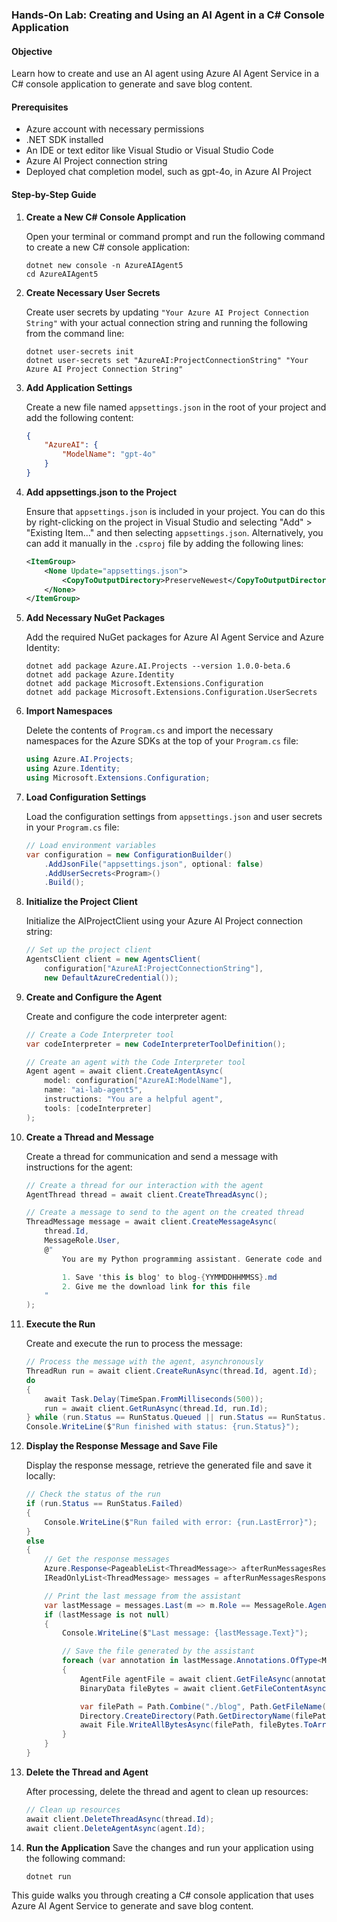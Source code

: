 ### Hands-On Lab: Creating and Using an AI Agent in a C# Console Application

#### Objective
Learn how to create and use an AI agent using Azure AI Agent Service in a C# console application to generate and save blog content.

#### Prerequisites
- Azure account with necessary permissions
- .NET SDK installed
- An IDE or text editor like Visual Studio or Visual Studio Code
- Azure AI Project connection string
- Deployed chat completion model, such as gpt-4o, in Azure AI Project

#### Step-by-Step Guide

1. **Create a New C# Console Application**

    Open your terminal or command prompt and run the following command to create a new C# console application:
    ```
    dotnet new console -n AzureAIAgent5
    cd AzureAIAgent5

    ```

2. **Create Necessary User Secrets**

    Create user secrets by updating `"Your Azure AI Project Connection String"` with your actual connection string and running the following from the command line:
    ```
    dotnet user-secrets init
    dotnet user-secrets set "AzureAI:ProjectConnectionString" "Your Azure AI Project Connection String"
    ```

3. **Add Application Settings**

    Create a new file named `appsettings.json` in the root of your project and add the following content:
    ```json
    {
        "AzureAI": {
            "ModelName": "gpt-4o"
        }
    }
    ```

4. **Add appsettings.json to the Project**

    Ensure that `appsettings.json` is included in your project. You can do this by right-clicking on the project in Visual Studio and selecting "Add" > "Existing Item..." and then selecting `appsettings.json`.
    Alternatively, you can add it manually in the `.csproj` file by adding the following lines:
    ```xml
    <ItemGroup>
        <None Update="appsettings.json">
            <CopyToOutputDirectory>PreserveNewest</CopyToOutputDirectory>
        </None>
    </ItemGroup>
    ```

4. **Add Necessary NuGet Packages**

    Add the required NuGet packages for Azure AI Agent Service and Azure Identity:
    ```
    dotnet add package Azure.AI.Projects --version 1.0.0-beta.6
    dotnet add package Azure.Identity
    dotnet add package Microsoft.Extensions.Configuration
    dotnet add package Microsoft.Extensions.Configuration.UserSecrets
    
    ```

5. **Import Namespaces**

    Delete the contents of `Program.cs` and import the necessary namespaces for the Azure SDKs at the top of your `Program.cs` file:
    ```csharp
    using Azure.AI.Projects;
    using Azure.Identity;
    using Microsoft.Extensions.Configuration;
    ```

6. **Load Configuration Settings**

    Load the configuration settings from `appsettings.json` and user secrets in your `Program.cs` file:
    ```csharp
    // Load environment variables
    var configuration = new ConfigurationBuilder()
        .AddJsonFile("appsettings.json", optional: false)
        .AddUserSecrets<Program>()
        .Build();
    ```

7. **Initialize the Project Client**

	Initialize the AIProjectClient using your Azure AI Project connection string:
	```csharp
    // Set up the project client
    AgentsClient client = new AgentsClient(
        configuration["AzureAI:ProjectConnectionString"],
        new DefaultAzureCredential());
	```

8. **Create and Configure the Agent**

	Create and configure the code interpreter agent:
	```csharp
    // Create a Code Interpreter tool
    var codeInterpreter = new CodeInterpreterToolDefinition();

    // Create an agent with the Code Interpreter tool
    Agent agent = await client.CreateAgentAsync(
        model: configuration["AzureAI:ModelName"],
        name: "ai-lab-agent5",
        instructions: "You are a helpful agent",
        tools: [codeInterpreter]
    );
	```

9. **Create a Thread and Message**

	Create a thread for communication and send a message with instructions for the agent:
	```csharp
    // Create a thread for our interaction with the agent
    AgentThread thread = await client.CreateThreadAsync();

    // Create a message to send to the agent on the created thread
    ThreadMessage message = await client.CreateMessageAsync(
        thread.Id,
        MessageRole.User,
        @"
            You are my Python programming assistant. Generate code and execute it according to the following requirements:

            1. Save 'this is blog' to blog-{YYMMDDHHMMSS}.md
            2. Give me the download link for this file
        "
    );
	```

10. **Execute the Run**

	Create and execute the run to process the message:
	```csharp
    // Process the message with the agent, asynchronously
    ThreadRun run = await client.CreateRunAsync(thread.Id, agent.Id);
    do
    {
        await Task.Delay(TimeSpan.FromMilliseconds(500));
        run = await client.GetRunAsync(thread.Id, run.Id);
    } while (run.Status == RunStatus.Queued || run.Status == RunStatus.InProgress);
    Console.WriteLine($"Run finished with status: {run.Status}");
	```

11. **Display the Response Message and Save File**

	Display the response message, retrieve the generated file and save it locally:
	```csharp
    // Check the status of the run
    if (run.Status == RunStatus.Failed)
    {
        Console.WriteLine($"Run failed with error: {run.LastError}");
    }
    else
    {
        // Get the response messages
        Azure.Response<PageableList<ThreadMessage>> afterRunMessagesResponse = await client.GetMessagesAsync(thread.Id);
        IReadOnlyList<ThreadMessage> messages = afterRunMessagesResponse.Value.Data;

        // Print the last message from the assistant
        var lastMessage = messages.Last(m => m.Role == MessageRole.Agent)?.ContentItems[0] as MessageTextContent;
        if (lastMessage is not null)
        {
            Console.WriteLine($"Last message: {lastMessage.Text}");

            // Save the file generated by the assistant
            foreach (var annotation in lastMessage.Annotations.OfType<MessageTextFilePathAnnotation>())
            {
                AgentFile agentFile = await client.GetFileAsync(annotation.FileId);
                BinaryData fileBytes = await client.GetFileContentAsync(annotation.FileId);

                var filePath = Path.Combine("./blog", Path.GetFileName(agentFile.Filename));
                Directory.CreateDirectory(Path.GetDirectoryName(filePath)!);
                await File.WriteAllBytesAsync(filePath, fileBytes.ToArray());
            }
        }
    }
	```

12. **Delete the Thread and Agent**

    After processing, delete the thread and agent to clean up resources:
    ```csharp
    // Clean up resources
    await client.DeleteThreadAsync(thread.Id);
    await client.DeleteAgentAsync(agent.Id);
    ```

13. **Run the Application**
    Save the changes and run your application using the following command:
    ```
    dotnet run
    ```

This guide walks you through creating a C# console application that uses Azure AI Agent Service to generate and save blog content.